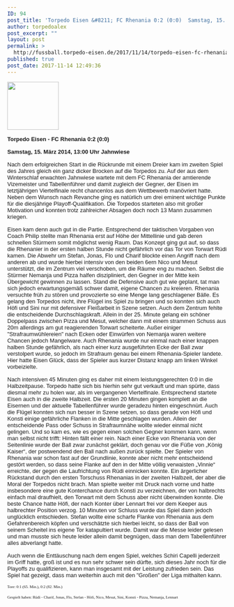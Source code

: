 ```yaml
---
ID: 94
post_title: 'Torpedo Eisen &#8211; FC Rhenania 0:2 (0:0)  Samstag, 15. März 2014, 13:00 Uhr Jahnwiese'
author: torpedoalex
post_excerpt: ""
layout: post
permalink: >
  http://fussball.torpedo-eisen.de/2017/11/14/torpedo-eisen-fc-rhenania-02-00-samstag-15-maerz-2014-1300-uhr-jahnwiese/
published: true
post_date: 2017-11-14 12:49:36
---
```

<span style="font-family: sans-serif; font-size: small;"><b><img class="wp-image-185 alignright" src="http://fussball.torpedo-eisen.de/wp-content/uploads/2017/11/torpedo_eisen_final_klein.png" alt="" width="118" height="110" /></b></span>

<span style="font-family: sans-serif; font-size: small;"><b>Torpedo Eisen - FC Rhenania 0:2 (0:0)</b></span>

<span style="font-family: sans-serif; font-size: small;"><b>Samstag, 15. März 2014, 13:00 Uhr Jahnwiese</b></span>

<span style="font-family: sans-serif; font-size: small;">Nach dem erfolgreichen Start in die Rückrunde mit einem Dreier kam im zweiten Spiel des Jahres gleich ein ganz dicker Brocken auf die Torpedos zu. Auf der aus dem Winterschlaf erwachten Jahnwiese wartete mit dem FC Rhenania der amtierende Vizemeister und Tabellenführer und damit zugleich der Gegner, der Eisen im letztjährigen Viertelfinale recht chancenlos aus dem Wettbewerb manövriert hatte. Neben dem Wunsch nach Revanche ging es natürlich um drei eminent wichtige Punkte für die diesjährige Playoff-Qualifikation. Die Torpedos starteten also mit großer Motivation und konnten trotz zahlreicher Absagen doch noch 13 Mann zusammen kriegen.</span>

<span style="font-family: sans-serif; font-size: small;">Eisen kam denn auch gut in die Partie. Entsprechend der taktischen Vorgaben von Coach Philip stellte man Rhenania erst auf Höhe der Mittellinie und gab deren schnellen Stürmern somit möglichst wenig Raum. Das Konzept ging gut auf, so dass die Rhenanier in der ersten halben Stunde nicht gefährlich vor das Tor von Torwart Rüdi kamen. Die Abwehr um Stefan, Jonas, Flo und Charif blockte einen Angriff nach dem anderen ab und wurde hierbei intensiv von den beiden 6ern Nico und Mesut unterstützt, die im Zentrum viel verschoben, um die Räume eng zu machen. Selbst die Stürmer Nemanja und Pizza halfen diszipliniert, den Gegner in der Mitte kein Übergewicht gewinnen zu lassen. Stand die Defensive auch gut wie geplant, tat man sich jedoch erwartungsgemäß schwer damit, eigene Chancen zu kreieren. Rhenania versuchte früh zu stören und provozierte so eine Menge lang geschlagener Bälle. Es gelang den Torpedos nicht, ihre Flügel ins Spiel zu bringen und so konnten sich auch Höfi und Sini nur mit defensiver Fleißarbeit in Szene setzen. Auch dem Zentrum fehlte die entscheidende Durchschlagskraft. Allein in der 25. Minute gelang ein schöner Doppelpass zwischen Pizza und Mesut, welcher dann mit einem strammen Schuss aus 20m allerdings am gut reagierenden Torwart scheiterte. Außer einiger "Strafraumwühlereien" nach Ecken oder Einwürfen von Nemanja waren weitere Chancen jedoch Mangelware. Auch Rhenania wurde nur einmal nach einer knappen halben Stunde gefährlich, als nach einer kurz ausgeführten Ecke der Ball zwar verstolpert wurde, so jedoch im Strafraum genau bei einem Rhenania-Spieler landete. Hier hatte Eisen Glück, dass der Spieler aus kurzer Distanz knapp am linken Winkel vorbeizielte.</span>

<span style="font-family: sans-serif; font-size: small;">Nach intensiven 45 Minuten ging es daher mit einem leistungsgerechten 0:0 in die Halbzeitpause. Torpedo hatte sich bis hierhin sehr gut verkauft und man spürte, dass diesmal mehr zu holen war, als im vergangenen Viertelfinale. Entsprechend startete Eisen auch in die zweite Halbzeit. Die ersten 20 Minuten gingen komplett an die Eisernen und der aktuelle Tabellenführer wurde geradezu hinten eingeschnürt. Auch die Flügel konnten sich nun besser in Szene setzen, so dass gerade von Höfi und Konsti einige gefährliche Flanken in die Mitte geschlagen wurden. Allein der entscheidende Pass oder Schuss in Strafraumnähe wollte wieder einmal nicht gelingen. Und so kam es, wie es gegen einen solchen Gegner kommen kann, wenn man selbst nicht trifft: Hinten fällt einer rein. Nach einer Ecke von Rhenania von der Seitenlinie wurde der Ball zwar zunächst geklärt, doch genau vor die Füße von „König Kaiser“, der postwendend den Ball nach außen zurück spielte. Der Spieler von Rhenania war schon fast auf der Grundlinie, konnte aber nicht mehr entscheidend gestört werden, so dass seine Flanke auf den in der Mitte völlig verwaisten „Vinnie“ erreichte, der gegen die Laufrichtung von Rüdi einnicken konnte. Ein ärgerlicher Rückstand durch den ersten Torschuss Rhenanias in der zweiten Halbzeit, der aber die Moral der Torpedos nicht brach. Man spielte weiter mit Druck nach vorne und hatte insbesondere eine gute Konterchance durch Konsti zu verzeichnen, der von halbrechts einfach mal draufhielt, den Torwart mit dem Schuss aber nicht überwinden konnte. Die beste Chance hatte Höfi, der nach Konter über Lennart frei vor dem Keeper aus halbrechter Position verzog. 10 Minuten vor Schluss wurde das Spiel dann jedoch unglücklich entschieden. Stefan wollte eine scharfe Flanke von Rhenania aus dem Gefahrenbereich köpfen und verschätzte sich hierbei leicht, so dass der Ball von seinem Scheitel ins eigene Tor katapultiert wurde. Damit war die Messe leider gelesen und man musste sich heute leider allein damit begnügen, dass man dem Tabellenführer alles abverlangt hatte.</span>

<span style="font-family: sans-serif; font-size: small;">Auch wenn die Enttäuschung nach dem engen Spiel, welches Schiri Capelli jederzeit im Griff hatte, groß ist und es nun sehr schwer sein dürfte, sich dieses Jahr noch für die Playoffs zu qualifizieren, kann man insgesamt mit der Leistung zufrieden sein. Das Spiel hat gezeigt, dass man weiterhin auch mit den "Großen" der Liga mithalten kann.</span>

<span style="font-family: Verdana; font-size: xx-small;">Tore: 0:1 (65. Min.), 0:2 (82. Min.)</span>

<span style="font-family: Verdana; font-size: xx-small;">Gespielt haben: Rüdi - Charif, Jonas, Flo, Stefan - Höfi, Nico, Mesut, Sini, Konsti - Pizza, Nemanja, Lennart</span>